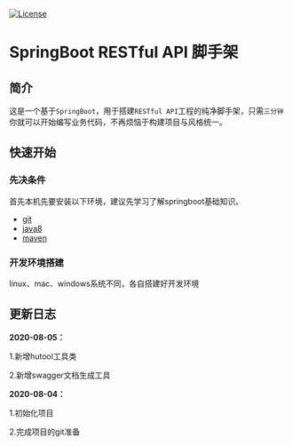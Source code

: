 [![License](https://img.shields.io/badge/License-Apache%202.0-blue.svg)](https://opensource.org/licenses/Apache-2.0)

# SpringBoot RESTful API 脚手架

## 简介

这是一个基于`SpringBoot`，用于搭建`RESTful API`工程的纯净脚手架，只需`三分钟`你就可以开始编写业务代码，不再烦恼于构建项目与风格统一。

## 快速开始

### 先决条件

首先本机先要安装以下环境，建议先学习了解springboot基础知识。

- [git](https://git-scm.com/)
- [java8](http://www.oracle.com/technetwork/java/javase/downloads/index.html) 
- [maven](http://maven.apache.org/) 

### 开发环境搭建
linux、mac、windows系统不同，各自搭建好开发环境


## 更新日志

**2020-08-05：** 

1.新增hutool工具类

2.新增swagger文档生成工具

**2020-08-04：** 

1.初始化项目

2.完成项目的git准备